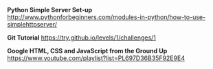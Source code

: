**Python Simple Server Set-up**
http://www.pythonforbeginners.com/modules-in-python/how-to-use-simplehttpserver/

**Git Tutorial**
https://try.github.io/levels/1/challenges/1

**Google HTML, CSS and JavaScript from the Ground Up**
https://www.youtube.com/playlist?list=PL697D36B35F92E9E4
